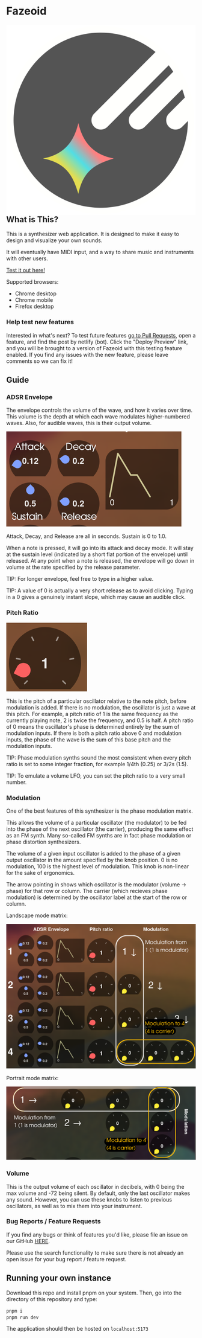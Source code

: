 # Fazeoid

<img alt=logo align=right src=/static/fazeoid.svg />

## What is This?

This is a synthesizer web application. It is designed to make it easy to design and visualize your own sounds.

It will eventually have MIDI input, and a way to share music and instruments with other users.

[Test it out here!](https://fazeoid.netlify.app/)

Supported browsers:
 - Chrome desktop
 - Chrome mobile
 - Firefox desktop

### Help test new features
Interested in what's next? To test future features [go to Pull Requests](https://github.com/bismuthsoft/fazeoid/pulls), open a feature, and find the post by netlify (bot). Click the "Deploy Preview" link, and you will be brought to a version of Fazeoid with this testing feature enabled. If you find any issues with the new feature, please leave comments so we can fix it!

## Guide

### ADSR Envelope
The envelope controls the volume of the wave, and how it varies over time. This volume is the depth at which each wave modulates higher-numbered waves. Also, for audible waves, this is their output volume.

![](https://raw.githubusercontent.com/bismuthsoft/fazeoid/master/assets/envelopes.png)

Attack, Decay, and Release are all in seconds. Sustain is 0 to 1.0.

When a note is pressed, it will go into its attack and decay mode. It will stay at the sustain level (indicated by a short flat portion of the envelope) until released.
At any point when a note is released, the envelope will go down in volume at the rate specified by the release parameter.

TIP: For longer envelope, feel free to type in a higher value.

TIP: A value of 0 is actually a very short release as to avoid clicking. Typing in a 0 gives a genuinely instant slope, which may cause an audible click.

### Pitch Ratio
![](https://raw.githubusercontent.com/bismuthsoft/fazeoid/master/assets/pitchratio.png)

This is the pitch of a particular oscillator relative to the note pitch, before modulation is added.
If there is no modulation, the oscillator is just a wave at this pitch. For example, a pitch ratio of 1 is the same frequency as the currently playing note, 2 is twice the frequency, and 0.5 is half.
A pitch ratio of 0 means the oscillator's phase is determined entirely by the sum of modulation inputs.
If there is both a pitch ratio above 0 and modulation inputs, the phase of the wave is the sum of this base pitch and the modulation inputs.

TIP: Phase modulation synths sound the most consistent when every pitch ratio is set to some integer fraction, for example 1/4th (0.25) or 3/2s (1.5).

TIP: To emulate a volume LFO, you can set the pitch ratio to a very small number.

### Modulation
One of the best features of this synthesizer is the phase modulation matrix.

This allows the volume of a particular oscillator (the modulator) to be fed into the phase of the next oscillator (the carrier), producing the same effect as an FM synth. Many so-called FM synths are in fact phase modulation or phase distortion synthesizers.

The volume of a given input oscillator is added to the phase of a given output oscillator in the amount specified by the knob position. 0 is no modulation, 100 is the highest level of modulation. This knob is non-linear for the sake of ergonomics.

The arrow pointing in shows which oscillator is the modulator (volume -> phase) for that row or column. The carrier (which recieves phase modulation) is determined by the oscillator label at the start of the row or column.

Landscape mode matrix:

![](https://raw.githubusercontent.com/bismuthsoft/fazeoid/master/assets/modulation2.png)

Portrait mode matrix:

![](https://raw.githubusercontent.com/bismuthsoft/fazeoid/master/assets/modulation3.png)

### Volume
This is the output volume of each oscillator in decibels, with 0 being the max volume and -72 being silent. By default, only the last oscillator makes any sound. However, you can use these knobs to listen to previous oscillators, as well as to mix them into your instrument.

### Bug Reports / Feature Requests
If you find any bugs or think of features you'd like, please file an issue on our GitHub [HERE](https://github.com/bismuthsoft/fazeoid/issues).

Please use the search functionality to make sure there is not already an open issue for your bug report / feature request.

## Running your own instance

Download this repo and install pnpm on your system. Then, go into the directory of this repository and type:

```bash
pnpm i
pnpm run dev
```

The application should then be hosted on `localhost:5173`
